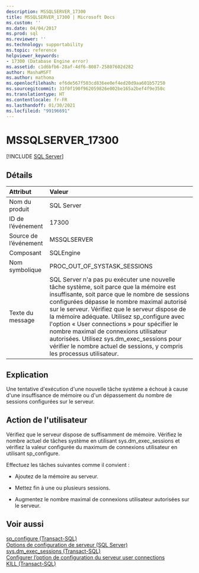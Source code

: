 ```yaml
---
description: MSSQLSERVER_17300
title: MSSQLSERVER_17300 | Microsoft Docs
ms.custom: ''
ms.date: 04/04/2017
ms.prod: sql
ms.reviewer: ''
ms.technology: supportability
ms.topic: reference
helpviewer_keywords:
- 17300 (Database Engine error)
ms.assetid: c1d6bfb6-28af-4df6-8087-25807602d282
author: MashaMSFT
ms.author: mathoma
ms.openlocfilehash: ef6de567f503cd836ee0ef4ed20d9aa601b57250
ms.sourcegitcommit: 33f0f190f962059826e002be165a2bef4f9e350c
ms.translationtype: HT
ms.contentlocale: fr-FR
ms.lasthandoff: 01/30/2021
ms.locfileid: "99196691"
---
```

# <a name="mssqlserver_17300"></a>MSSQLSERVER_17300
 [!INCLUDE [SQL Server](../../includes/applies-to-version/sqlserver.md)]
  
## <a name="details"></a>Détails  
  
| Attribut | Valeur |
| :-------- | :---- |
|Nom du produit|SQL Server|  
|ID de l’événement|17300|  
|Source de l’événement|MSSQLSERVER|  
|Composant|SQLEngine|  
|Nom symbolique|PROC_OUT_OF_SYSTASK_SESSIONS|  
|Texte du message|SQL Server n'a pas pu exécuter une nouvelle tâche système, soit parce que la mémoire est insuffisante, soit parce que le nombre de sessions configurées dépasse le nombre maximal autorisé sur le serveur. Vérifiez que le serveur dispose de la mémoire adéquate. Utilisez sp_configure avec l'option « User connections » pour spécifier le nombre maximal de connexions utilisateur autorisées. Utilisez sys.dm_exec_sessions pour vérifier le nombre actuel de sessions, y compris les processus utilisateur.|  
  
## <a name="explanation"></a>Explication  
Une tentative d'exécution d'une nouvelle tâche système a échoué à cause d'une insuffisance de mémoire ou d'un dépassement du nombre de sessions configurées sur le serveur.  
  
## <a name="user-action"></a>Action de l'utilisateur  
Vérifiez que le serveur dispose de suffisamment de mémoire. Vérifiez le nombre actuel de tâches système en utilisant sys.dm_exec_sessions et vérifiez la valeur configurée du maximum de connexions utilisateur en utilisant sp_configure.  
  
Effectuez les tâches suivantes comme il convient :  
  
-   Ajoutez de la mémoire au serveur.  
  
-   Mettez fin à une ou plusieurs sessions.  
  
-   Augmentez le nombre maximal de connexions utilisateur autorisées sur le serveur.  
  
## <a name="see-also"></a>Voir aussi  
[sp_configure &#40;Transact-SQL&#41;](~/relational-databases/system-stored-procedures/sp-configure-transact-sql.md)  
[Options de configuration de serveur &#40;SQL Server&#41;](~/database-engine/configure-windows/server-configuration-options-sql-server.md)  
[sys.dm_exec_sessions &#40;Transact-SQL&#41;](~/relational-databases/system-dynamic-management-views/sys-dm-exec-query-stats-transact-sql.md)  
[Configurer l’option de configuration du serveur user connections](~/database-engine/configure-windows/configure-the-user-connections-server-configuration-option.md)  
[KILL &#40;Transact-SQL&#41;](~/t-sql/language-elements/kill-transact-sql.md)  
  
